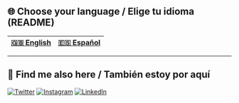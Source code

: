 ## 🌐 Choose your language / Elige tu idioma (README)

| [🇬🇧 English](README-en.md) | [🇪🇸 Español](README-es.md) |
|-------------------------|-------------------------|
---
## 👀 Find me also here / También estoy por aquí
[![Twitter](https://img.shields.io/badge/Twitter-%231DA1F2.svg?style=for-the-badge&logo=twitter&logoColor=white)](https://twitter.com/)
[![Instagram](https://img.shields.io/badge/Instagram-%23E4405F.svg?style=for-the-badge&logo=instagram&logoColor=white)](https://instagram.com/)
[![LinkedIn](https://img.shields.io/badge/LinkedIn-%230077B5.svg?style=for-the-badge&logo=linkedin&logoColor=white)](https://linkedin.com/in/jairo-pertegal-carrasco-4b09a333a)
